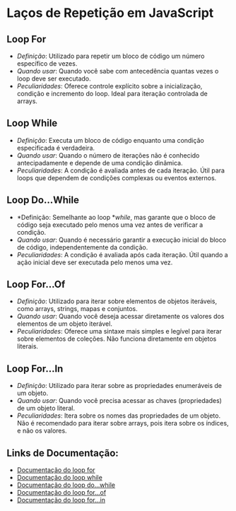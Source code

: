 # Laços de Repetição em JavaScript

## Loop For
- *Definição*: Utilizado para repetir um bloco de código um número específico de vezes.
- *Quando usar*: Quando você sabe com antecedência quantas vezes o loop deve ser executado.
- *Peculiaridades*: Oferece controle explícito sobre a inicialização, condição e incremento do loop. Ideal para iteração controlada de arrays.

## Loop While
- *Definição*: Executa um bloco de código enquanto uma condição especificada é verdadeira.
- *Quando usar*: Quando o número de iterações não é conhecido antecipadamente e depende de uma condição dinâmica.
- *Peculiaridades*: A condição é avaliada antes de cada iteração. Útil para loops que dependem de condições complexas ou eventos externos.

## Loop Do...While
- *Definição: Semelhante ao loop **while*, mas garante que o bloco de código seja executado pelo menos uma vez antes de verificar a condição.
- *Quando usar*: Quando é necessário garantir a execução inicial do bloco de código, independentemente da condição.
- *Peculiaridades*: A condição é avaliada após cada iteração. Útil quando a ação inicial deve ser executada pelo menos uma vez.

## Loop For...Of
- *Definição*: Utilizado para iterar sobre elementos de objetos iteráveis, como arrays, strings, mapas e conjuntos.
- *Quando usar*: Quando você deseja acessar diretamente os valores dos elementos de um objeto iterável.
- *Peculiaridades*: Oferece uma sintaxe mais simples e legível para iterar sobre elementos de coleções. Não funciona diretamente em objetos literais.

## Loop For...In
- *Definição*: Utilizado para iterar sobre as propriedades enumeráveis de um objeto.
- *Quando usar*: Quando você precisa acessar as chaves (propriedades) de um objeto literal.
- *Peculiaridades*: Itera sobre os nomes das propriedades de um objeto. Não é recomendado para iterar sobre arrays, pois itera sobre os índices, e não os valores.

## Links de Documentação:
- [Documentação do loop for](https://developer.mozilla.org/en-US/docs/Web/JavaScript/Reference/Statements/for)
- [Documentação do loop while](https://developer.mozilla.org/en-US/docs/Web/JavaScript/Reference/Statements/while)
- [Documentação do loop do...while](https://developer.mozilla.org/en-US/docs/Web/JavaScript/Reference/Statements/do...while)
- [Documentação do loop for...of](https://developer.mozilla.org/en-US/docs/Web/JavaScript/Reference/Statements/for...of)
- [Documentação do loop for...in](https://developer.mozilla.org/en-US/docs/Web/JavaScript/Reference/Statements/for...in)